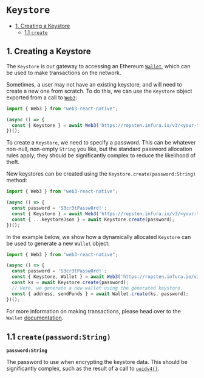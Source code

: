# `Keystore`
  - [1. Creating a Keystore](#creating)
    - [1.1 `create`](#create)

## <a name="creating"></a>1. Creating a Keystore

The `Keystore` is our gateway to accessing an Ethereum [`Wallet`](./wallet.md), which can be used to make transactions on the network.

Sometimes, a user may not have an existing keystore, and will need to create a new one from scratch. To do this, we can use the `Keystore` object exported from a call to [`Web3`](./web3.md):

```javascript
import { Web3 } from "web3-react-native";

(async () => {
  const { Keystore } = await Web3('https://ropsten.infura.io/v3/<your-token>');
})();
```

To create a `Keystore`, we need to specify a password. This can be whatever non-null, non-empty `String` you like, but the standard password allocation rules apply; they should be significantly complex to reduce the likelihood of theft.

New keystores can be created using the `Keystore.create(password:String)` method:

```javascript
import { Web3 } from "web3-react-native";

(async () => {
  const password = 'S3cr3tPassw0rd!';
  const { Keystore } = await Web3('https://ropsten.infura.io/v3/<your-token>');
  const { ...keystoreJson } = await Keystore.create(password);
})();
```

In the example below, we show how a dynamically allocated `Keystore` can be used to generate a new `Wallet` object:

```javascript
import { Web3 } from "web3-react-native";

(async () => {
  const password = 'S3cr3tPassw0rd!';
  const { Keystore, Wallet } = await Web3('https://ropsten.infura.io/v3/<your-token>');
  const ks = await Keystore.create(password);
  // Here, we generate a new wallet using the generated keystore.
  const { address, sendFunds } = await Wallet.create(ks, password);
})();
```

For more information on making transactions, please head over to the `Wallet` [documentation](./wallet.md).

## <a name="create"></a>1.1 `create(password:String)`

**`password:String`**

The password to use when encrypting the keystore data. This should be significantly complex, such as the result of a call to [`uuidv4()`](https://www.npmjs.com/package/uuid).

